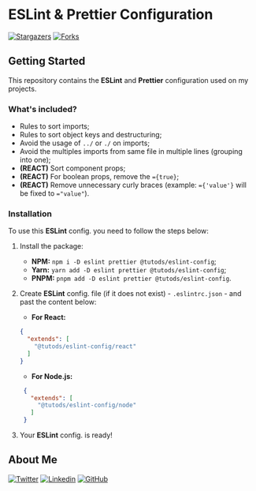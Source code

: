 # ESLint & Prettier Configuration

[![Stargazers][stars-shield]][stars-url] [![Forks][forks-shield]][forks-url]

## Getting Started

This repository contains the **ESLint** and **Prettier** configuration used on my projects.

### What's included?

- Rules to sort imports;
- Rules to sort object keys and destructuring;
- Avoid the usage of `../` or `./` on imports;
- Avoid the multiples imports from same file in multiple lines (grouping into one);
- **(REACT)** Sort component props;
- **(REACT)** For boolean props, remove the `={true}`;
- **(REACT)** Remove unnecessary curly braces (example: `={'value'}` will be fixed to `="value"`).


### Installation

To use this **ESLint** config. you need to follow the steps below:

1. Install the package:
    - **NPM:** `npm i -D eslint prettier @tutods/eslint-config`;
    - **Yarn:** `yarn add -D eslint prettier @tutods/eslint-config`;
    - **PNPM:** `pnpm add -D eslint prettier @tutods/eslint-config`.

2. Create **ESLint** config. file (if it does not exist) - `.eslintrc.json` - and past the content below:
    - **For React:**
    ```json
    {
      "extends": [
        "@tutods/eslint-config/react"
      ]
    }
    ```
   - **For Node.js:**
   ```json
    {
      "extends": [
        "@tutods/eslint-config/node"
      ]
    }
    ```

3. Your **ESLint** config. is ready!

## About Me

[![Twitter][twitter]][twitter-url] [![Linkedin][linkedin]][linkedin-url] [![GitHub][github]][github-url]


[forks-shield]: https://img.shields.io/github/forks/tutods/tailwindcss-travel-website?style=for-the-badge
[forks-url]: https://github.com/tutods/tailwindcss-travel-website/network/members
[stars-shield]: https://img.shields.io/github/stars/tutods/eslint-config?style=for-the-badge
[stars-url]: https://github.com/tutods/tailwindcss-travel-website/stargazers
[github]: https://img.shields.io/badge/-Github-1E4174?style=for-the-badge&logo=Github&logoColor=white&link=https://github.com/tutods
[github-url]: https://github.com/tutods
[twitter]: https://img.shields.io/badge/Twitter-1E4174?style=for-the-badge&logo=twitter&logoColor=white
[twitter-url]: https://twitter.com/dsousa_12/
[linkedin]: https://img.shields.io/badge/Linkedin-1E4174?style=for-the-badge&logo=Linkedin&logoColor=white
[linkedin-url]: https://www.linkedin.com/in/daniel-sousa-tutods/